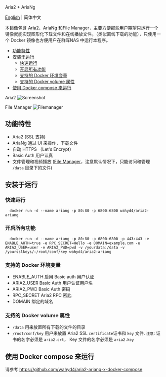 Aria2 + AriaNg

[English](https://github.com/wahyd4/aria2-ariang-docker/blob/master/README.EN.md) | 简体中文

本镜像包含 Aria2、AriaNg 和File Manager，主要方便那些用户期望只运行一个镜像就能实现图形化下载文件和在线播放文件。（类似离线下载的功能），只使用一个 Docker 镜像也方便用户在群晖NAS 中运行本程序。

<!-- TOC -->

- [功能特性](#功能特性)
- [安装于运行](#安装于运行)
  - [快速运行](#快速运行)
  - [开启所有功能](#开启所有功能)
  - [支持的 Docker 环境变量](#支持的-docker-环境变量)
  - [支持的 Docker volume 属性](#支持的-docker-volume-属性)
- [使用 Docker compose 来运行](#使用-docker-compose-来运行)

<!-- /TOC -->
Aria2
![Screenshot](https://github.com/wahyd4/aria2-ariang-x-docker-compose/raw/master/images/ariang.png)

File Manager
![Filemanager](https://github.com/wahyd4/aria2-ariang-docker/raw/master/filemanager.png)
## 功能特性

  * Aria2 (SSL 支持)
  * AriaNg 通过 UI 来操作，下载文件
  * 自动 HTTPS （Let's Encrypt）
  * Basic Auth 用户认真
  * 文件管理和视频播放 ([File Manager](https://henriquedias.com/filemanager/)，注意默认情况下，只能访问和管理 `/data` 目录下的文件)

## 安装于运行

### 快速运行

```shell
  docker run -d --name ariang -p 80:80 -p 6800:6800 wahyd4/aria2-ariang
```


### 开启所有功能
```shell
  docker run -d --name ariang -p 80:80 -p 6800:6800 -p 443:443 -e ENABLE_AUTH=true -e RPC_SECRET=Hello -e DOMAIN=example.com -e ARIA2_USER=user -e ARIA2_PWD=pwd -v /yourdata:/data -v /yoursslkeys/:/root/conf/key wahyd4/aria2-ariang
```

### 支持的 Docker 环境变量

  * ENABLE_AUTH 启用 Basic auth 用户认证
  * ARIA2_USER Basic Auth 用户认证用户名
  * ARIA2_PWD Basic Auth 密码
  * RPC_SECRET Aria2 RPC 密匙
  * DOMAIN 绑定的域名


### 支持的 Docker volume 属性
  * `/data` 用来放置所有下载的文件的目录
  * `/root/conf/key` 用户来放置 Aria2 SSL `certificate`证书和 `key` 文件. `注意`: 证书的名字必须是 `aria2.crt`， Key 文件的名字必须是 `aria2.key`


## 使用 Docker compose 来运行

  请参考 <https://github.com/wahyd4/aria2-ariang-x-docker-compose>
